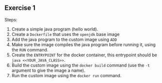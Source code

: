 Exercise 1
---
Steps:

1. Create a simple java program (hello world).
3. Create a `Dockerfile` that uses the `openjdk` base image
4. Add the java program to the custom image using `ADD`
4. Make sure the image compiles the java program before running it, using the `RUN` command.
5. Create the `ENTRYPOINT` for the docker container, this entrypoint should be `java <<YOUR_JAVA_CLASS>>`.
6. Build the custom image using the `docker build` command (use the `-t` argument to give the image a name).
7. Run the custom image using the `docker run` command.
